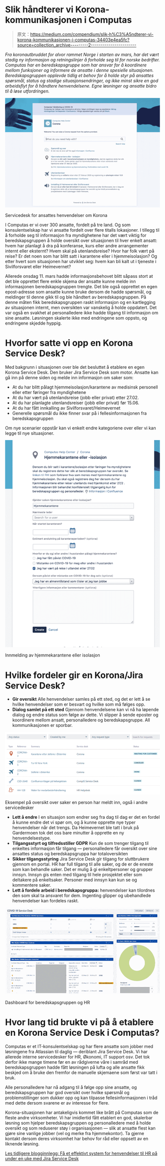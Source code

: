 # Slik håndterer vi Korona-kommunikasjonen i Computas

> 原文：<https://medium.com/compendium/slik-h%C3%A5ndterer-vi-korona-kommunikasjonen-i-computas-34403e4ea5fc?source=collection_archive---------2----------------------->

*Fra koronautbruddet for alvor rammet Norge i starten av mars, har det vært stadig ny informasjon og retningslinjer å forholde seg til for norske bedrifter. Computas har en beredskapsgruppe som har ansvar for å koordinere mellom funksjoner og informere de ansatte i denne spesielle situasjonen. Beredskapsgruppen opplevde tidlig et behov for å holde styr på ansattes spørsmål, status og stadige situasjonsendringer, og ikke minst sikre en god arbeidsflyt for å håndtere henvendelsene. Egne løsninger og ansatte bidro til å løse utfordringen.*

![](img/7c56912dd6c938bd0d06a619b0412aa1.png)

Servicedesk for ansattes henvendelser om Korona

I Computas er vi over 300 ansatte, fordelt på tre land. Og som konsulentselskap har vi ansatte fordelt over flere titalls lokasjoner. I tillegg til å forholde seg til informasjon fra myndighetene har det vært viktig for beredskapsgruppen å holde oversikt over situasjonen til hver enkelt ansatt: hvem har planlagt å dra på konferanse, kurs eller andre arrangementer internt eller eksternt? Hvem skal på utenlandsreise? Hvor har folk vært på reise? Er det noen som har blitt satt i karantene eller i hjemmeisolasjon? Og etter hvert som situasjonen har utviklet seg: hvem kan bli kalt ut i tjeneste i Sivilforsvaret eller Heimevernet?

Allerede onsdag 11\. mars hadde informasjonsbehovet blitt såpass stort at det ble opprettet flere enkle skjema der ansatte kunne melde inn informasjonen beredskapsgruppen trengte. Det ble også opprettet en egen epost-adresse som ansatte kunne bruke dersom de hadde spørsmål, og meldinger til denne gikk til og ble håndtert av beredskapsgruppen. På denne måten fikk beredskapsgruppen raskt informasjon og en kartlegging av situasjonen internt, men oversikten var vanskelig å holde oppdatert. Det var også en svakhet at personalledere ikke hadde tilgang til informasjon om sine ansatte. Løsningen skalerte ikke med endringene som oppsto, og endringene skjedde hyppig.

# Hvorfor satte vi opp en Korona Service Desk?

Med bakgrunn i situasjonen over ble det besluttet å etablere en egen Korona Service Desk. Den bruker Jira Service Desk som motor. Ansatte kan gå inn på denne siden og melde inn informasjon om saker som:

*   At du har blitt pålagt hjemmeisolasjon/karantene av medisinsk personell eller etter føringer fra myndighetene
*   At du har vært på utenlandsreise (jobb eller privat) etter 27.02.
*   At du har planlagte utenlandsreiser (jobb eller privat) før 15.06.
*   At du har fått innkalling av Sivilforsvaret/Heimevernet
*   Generelle spørsmål du ikke finner svar på i fellesinformasjonen fra beredskapsgruppen

Om nye scenarier oppstår kan vi enkelt endre kategoriene over eller vi kan legge til nye situasjoner.

![](img/9afec8fd3522c71f962c20356d1dd8ee.png)

Innmelding av hjemmekarantene eller isolasjon

# Hvilke fordeler gir en Korona/Jira Service Desk?

*   **Gir oversikt**
    Alle henvendelser samles på ett sted, og det er lett å se hvilke henvendelser som er besvart og hvilke som må følges opp.
*   **Dialog samlet på ett sted**
    Gjennom henvendelsene kan vi nå ha løpende dialog og endre status som følge av dette. Vi slipper å sende eposter og koordinere mellom ansatt, personalledere og beredskapsgruppe. All kommunikasjonen er sporbar.

![](img/d46f7f94040bf9d256284a90954ae256.png)

Eksempel på oversikt over saker en person har meldt inn, også i andre servicedesker

*   **Lett å endre**
    I en situasjon som endrer seg fra dag til dag er det en fordel å kunne endre det vi spør om, og å kunne opprette nye typer henvendelser når det trengs. Da Heimevernet ble tatt i bruk på Gardermoen tok det oss bare minutter å opprette en ny henvendelsestype.
*   **Tilgangsstyrt og tilfredsstiller GDPR**
    Kun de som trenger tilgang til enkeltes informasjon får tilgang — personalledere får oversikt over sine ansattes status og beredskapsgruppa har totaloversikten
*   **Sikker tilgangsstyring** Jira Service Desk gir tilgang for sluttbrukere gjennom en portal. HR har full tilgang til alle saker, og de er de eneste som kan behandle saker. Det er mulig å gi enkeltpersoner og grupper innsyn. Innsyn gis enten med tilgang til hele prosjektet eller som deltakere på enkeltsaker. Personer med innsyn kan kun se og kommentere saker.
*   **Lett å fordele arbeid i beredskapsgruppa:** henvendelser kan tilordnes den som skal ta ansvaret for dem. Ingenting glipper og ubehandlede henvendelser kan fordeles raskt.

![](img/d517368c786de5e4ee9480a00aa1c7d3.png)

Dashboard for beredskapsgruppen og HR

# Hvor lang tid brukte vi på å etablere en Korona Service Desk i Computas?

Computas er et IT-konsulentselskap og har flere ansatte som jobber med løsningene fra Atlassian til daglig — deriblant Jira Service Desk. Vi har allerede interne servicedesker for HR, Økonomi, IT support osv. Det tok derfor ikke mange timene før en av rådgiverne våre i samråd med beredskapsgruppen hadde fått løsningen på lufta og alle ansatte fikk beskjed om å bruke den fremfor de manuelle skjemaene som først var tatt i bruk.

Alle personalledere har nå adgang til å følge opp sine ansatte, og beredskapsgruppen har god oversikt over hvilke spørsmål og problemstillinger som dukker opp og kan tilpasse fellesinformasjonen i tråd med dette dersom svarene er av interesse for flere.

Korona-situasjonen har antakeligvis kommet like brått på Computas som de fleste andre virksomheter. Vi har imidlertid fått etablert en god, skalerbar løsning som hjelper beredskapsgruppen og personalledere med å holde oversikt og som reduserer støy i organisasjonen — slik at ansatte flest kan gjøre sine vanlige jobber (vel og merke fra hjemmekontor). Ta gjerne kontakt dersom deres virksomhet har behov for råd eller oppsett av en liknende løsning.

[Les tidligere blogginnlegg: Få et effektivt system for henvendelser til HR på under en uke med Jira Service Desk](/grensesnittet/få-et-effektivt-system-for-henvendelser-til-hr-på-under-en-uke-med-jira-service-desk-a020c41234fb)